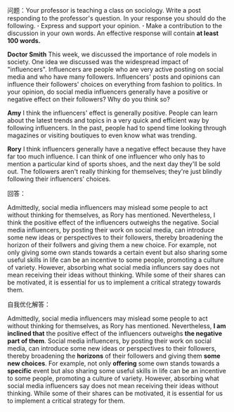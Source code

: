 问题：Your professor is teaching a class on sociology. Write a post responding to the professor's question.
In your response you should do the following.
**·** Express and support your opinion.
**·** Make a contribution to the discussion in your own words.
An effective response will contain **at least 100 words.**

**Doctor Smith**
This week, we discussed the importance of role models in society. One idea we discussed was the widespread impact of "influencers". Influencers are people who are very active posting on social media and who have many followers. Influencers' posts and opinions can influence their followers' choices on everything from fashion to politics. In your opinion, do social media influencers generally have a positive or negative effect on their followers? Why do you think so?

**Amy**
I think the influencers' effect is generally positive. People can learn about the latest trends and topics in a very quick and efficient way by following influencers. In the past, people had to spend time looking through magazines or visiting boutiques to even know what was trending.

**Rory**
I think influencers generally have a negative effect because they have far too much influence. I can think of one influencer who only has to mention a particular kind of sports shoes, and the next day they'll be sold out. The followers aren't really thinking for themselves; they're just blindly following their influencers' choices.

回答：

Admittedly, social media influencers may mislead some people to act without thinking for themselves, as Rory has mentioned. Nevertheless, I think the positive effect of the influencers outweighs the negative. Social media influencers, by posting their work on social media, can introduce some new ideas or perspectives to their followers, thereby broadening the horizon of their follwers and giving them a new choice. For example, not only giving some own stands towards a certain event but also sharing some useful skills in life can be an incentive to some people, promoting a culture of  variety. However, absorbing what social media influncers say does not mean receiving their ideas without thinking. While some of their shares can be motivated, it is essential for us to implement a critical strategy towards them.

自我优化解答：

Admittedly, social media influencers may mislead some people to act without thinking for themselves, as Rory has mentioned. Nevertheless, **I am inclined that** the positive effect of the influencers outweighs **the negative part of them**. Social media influencers, by posting their work on social media, can introduce some new ideas or perspectives to their followers, thereby broadening the **horizons** of their followers and giving them **some new choices**. For example, not only **offering** some own stands towards a **specific** event but also sharing some useful skills in life can be an incentive to some people, promoting a culture of variety. However, absorbing what social media influencers say does not mean receiving their ideas without thinking. While some of their shares can be motivated, it is essential for us to implement a critical strategy for them.